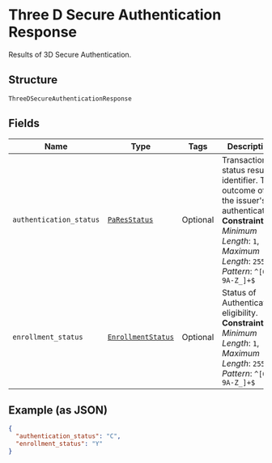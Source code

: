 
# Three D Secure Authentication Response

Results of 3D Secure Authentication.

## Structure

`ThreeDSecureAuthenticationResponse`

## Fields

| Name | Type | Tags | Description |
|  --- | --- | --- | --- |
| `authentication_status` | [`PaResStatus`](../../doc/models/pa-res-status.md) | Optional | Transactions status result identifier. The outcome of the issuer's authentication.<br>**Constraints**: *Minimum Length*: `1`, *Maximum Length*: `255`, *Pattern*: `^[0-9A-Z_]+$` |
| `enrollment_status` | [`EnrollmentStatus`](../../doc/models/enrollment-status.md) | Optional | Status of Authentication eligibility.<br>**Constraints**: *Minimum Length*: `1`, *Maximum Length*: `255`, *Pattern*: `^[0-9A-Z_]+$` |

## Example (as JSON)

```json
{
  "authentication_status": "C",
  "enrollment_status": "Y"
}
```

